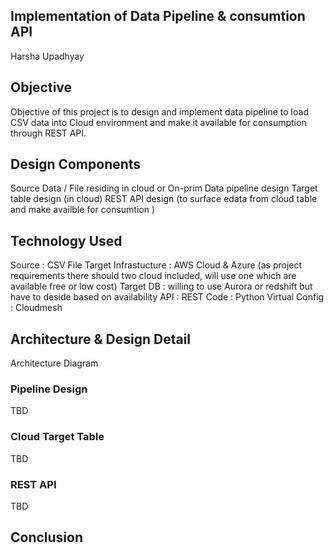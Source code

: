 ##  Implementation of Data Pipeline & consumtion API
Harsha Upadhyay

## Objective

Objective of this project is to design and implement data pipeline to load CSV data into Cloud environment and make it available for consumption through REST API.

## Design Components 

Source Data / File residing in cloud or On-prim
Data pipeline design 
Target table design (in cloud) 
REST API design (to surface edata from cloud table and make availble for consumtion )

## Technology Used

Source : CSV File
Target Infrastucture : AWS Cloud  & Azure (as project requirements there should two cloud included, will use one which are available free or low cost)
Target DB : willing to use Aurora or redshift but have to deside based on availability
API : REST
Code : Python
Virtual Config : Cloudmesh

## Architecture & Design Detail 

Architecture Diagram 

### Pipeline Design
   
TBD
 
### Cloud Target Table 

TBD

### REST API
TBD

## Conclusion

